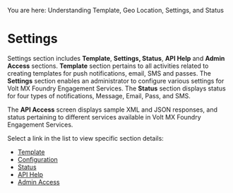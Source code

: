                             

You are here: Understanding Template, Geo Location, Settings, and Status

Settings
========

Settings section includes **Template**, **Settings, Status**, **API Help** and **Admin Access** sections. **Template** section pertains to all activities related to creating templates for push notifications, email, SMS and passes. The **Settings** section enables an administrator to configure various settings for Volt MX Foundry Engagement Services. The **Status** section displays status for four types of notifications, Message, Email, Pass, and SMS.

The **API Access** screen displays sample XML and JSON responses, and status pertaining to different services available in Volt MX Foundry Engagement Services.

Select a link in the list to view specific section details:

*   [Template](Message_Template/Template.md)
*   [Configuration](Administration/Settings.md)
*   [Status](Status/Status.md)
*   [API Help](API_Access/API_Access.md)
*   [Admin Access](Access_Management/Admin_Access.md)
